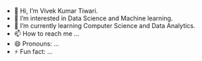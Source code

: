 - 👋 Hi, I’m Vivek Kumar Tiwari.
- 👀 I’m interested in Data Science and Machine learning.
- 🌱 I’m currently learning Computer Science and Data Analytics.
- 📫 How to reach me ...
- 😄 Pronouns: ...
- ⚡ Fun fact: ...

<!---
Virvivek007/Virvivek007 is a ✨ special ✨ repository because its `README.md` (this file) appears on your GitHub profile.
You can click the Preview link to take a look at your changes.
--->
